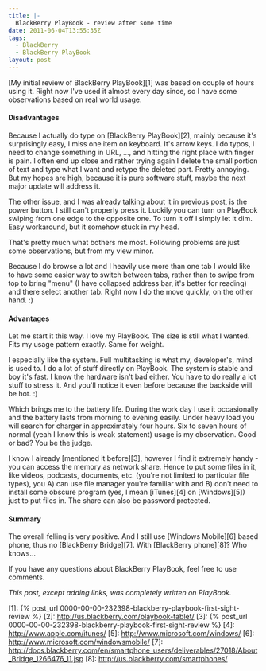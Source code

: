 ```yaml
---
title: |-
  BlackBerry PlayBook - review after some time
date: 2011-06-04T13:55:35Z
tags:
  - BlackBerry
  - BlackBerry PlayBook
layout: post
---
```

[My initial review of BlackBerry PlayBook][1] was based on couple of hours using it. Right now I've used it almost every day since, so I have some observations based on real world usage.

#### Disadvantages
Because I actually do type on [BlackBerry PlayBook][2], mainly because it's surprisingly easy, I miss one item on keyboard. It's arrow keys. I do typos, I need to change something in URL, ..., and hitting the right place with finger is pain. I often end up close and rather trying again I delete the small portion of text and type what I want and retype the deleted part. Pretty annoying. But my hopes are high, because it is pure software stuff, maybe the next major update will address it.

The other issue, and I was already talking about it in previous post, is the power button. I still can't properly press it. Luckily you can turn on PlayBook swiping from one edge to the opposite one. To turn it off I simply let it dim. Easy workaround, but it somehow stuck in my head.

That's pretty much what bothers me most. Following problems are just some observations, but from my view minor.

Because I do browse a lot and I heavily use more than one tab I would like to have some easier way to switch between tabs, rather than to swipe from top to bring "menu" (I have collapsed address bar, it's better for reading) and there select another tab. Right now I do the move quickly, on the other hand. :)

#### Advantages
Let me start it this way. I love my PlayBook. The size is still what I wanted. Fits my usage pattern exactly. Same for weight.

I especially like the system. Full multitasking is what my, developer's, mind is used to. I do a lot of stuff directly on PlayBook. The system is stable and boy it's fast. I know the hardware isn't bad either. You have to do really a lot stuff to stress it. And you'll notice it even before because the backside will be hot. :)

Which brings me to the battery life. During the work day I use it occasionally and the battery lasts from morning to evening easily. Under heavy load you will search for charger in approximately four hours. Six to seven hours of normal (yeah I know this is weak statement) usage is my observation. Good or bad? You be the judge.

I know I already [mentioned it before][3], however I find it extremely handy - you can access the memory as network share. Hence to put some files in it, like videos, podcasts, documents, etc. (you're not limited to particular file types), you A) can use file manager you're familiar with and B) don't need to install some obscure program (yes, I mean [iTunes][4] on [Windows][5]) just to put files in. The share can also be password protected.

#### Summary
The overall felling is very positive. And I still use [Windows Mobile][6] based phone, thus no [BlackBerry Bridge][7]. With [BlackBerry phone][8]? Who knows...

If you have any questions about BlackBerry PlayBook, feel free to use comments.

_This post, except adding links, was completely written on PlayBook._

[1]: {% post_url 0000-00-00-232398-blackberry-playbook-first-sight-review %}
[2]: http://us.blackberry.com/playbook-tablet/
[3]: {% post_url 0000-00-00-232398-blackberry-playbook-first-sight-review %}
[4]: http://www.apple.com/itunes/
[5]: http://www.microsoft.com/windows/
[6]: http://www.microsoft.com/windowsmobile/
[7]: http://docs.blackberry.com/en/smartphone_users/deliverables/27018/About_Bridge_1266476_11.jsp
[8]: http://us.blackberry.com/smartphones/